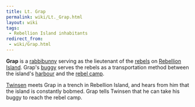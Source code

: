 ```yaml
---
title: Lt. Grap
permalink: wiki/Lt._Grap.html
layout: wiki
tags:
 - Rebellion Island inhabitants
redirect_from:
 - wiki/Grap.html
---
```


**Grap** is a [rabbibunny](rabbibunny "wikilink") serving as the
lieutenant of the [rebels](rebel "wikilink") on [Rebellion
Island](Rebellion_Island "wikilink"). Grap's [buggy](buggy "wikilink")
serves the rebels as a transportation method between the island's
[harbour](Rebellion_Island_harbour "wikilink") and the [rebel
camp](rebel_camp "wikilink").

[Twinsen](Twinsen "wikilink") meets Grap in a trench in Rebellion
Island, and hears from him that the island is constantly bobmed. Grap
tells Twinsen that he can take his buggy to reach the rebel camp.
